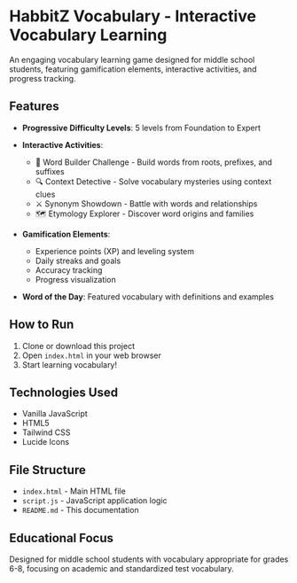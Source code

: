 # HabbitZ Vocabulary - Interactive Vocabulary Learning

An engaging vocabulary learning game designed for middle school students, featuring gamification elements, interactive activities, and progress tracking.

## Features

- **Progressive Difficulty Levels**: 5 levels from Foundation to Expert
- **Interactive Activities**:
  - 🧩 Word Builder Challenge - Build words from roots, prefixes, and suffixes
  - 🔍 Context Detective - Solve vocabulary mysteries using context clues
  - ⚔️ Synonym Showdown - Battle with words and relationships
  - 🗺️ Etymology Explorer - Discover word origins and families

- **Gamification Elements**:
  - Experience points (XP) and leveling system
  - Daily streaks and goals
  - Accuracy tracking
  - Progress visualization

- **Word of the Day**: Featured vocabulary with definitions and examples

## How to Run

1. Clone or download this project
2. Open `index.html` in your web browser
3. Start learning vocabulary!

## Technologies Used

- Vanilla JavaScript
- HTML5
- Tailwind CSS
- Lucide Icons

## File Structure

- `index.html` - Main HTML file
- `script.js` - JavaScript application logic
- `README.md` - This documentation

## Educational Focus

Designed for middle school students with vocabulary appropriate for grades 6-8, focusing on academic and standardized test vocabulary.